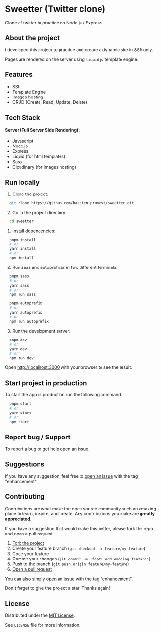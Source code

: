 <!-- prettier-ignore-start -->

<!-- Rename all occurences with Cmd + D :

Sweetter (Twitter clone)
sweetter
www.projectlink.com
https://www.projectlink.com
https://www.documentationlink.com

 -->

# Sweetter (Twitter clone)

Clone of twitter to practice on Node.js / Express


## About the project

I developed this project to practice and create a dynamic site in SSR only.

Pages are rendered on the server using `liquidjs` template engine.


## Features

- SSR
- Template Engine
- Images hosting
- CRUD (Create, Read, Update, Delete)


## Tech Stack

#### Server (Full Server Side Rendering):
- Javascript
- Node.js
- Express
- Liquid (for html templates)
- Sass
- Cloudinary (for images hosting)


## Run locally

1. Clone the project:

```bash
  git clone https://github.com/bastien-pruvost/sweetter.git
```

2. Go to the project directory:

```bash
  cd sweetter
```

1. Install dependencies:

```bash
  pnpm install
  # or
  yarn install
  # or
  npm install
```

2. Run sass and autoprefixer in two different terminals:

```bash
  pnpm sass
  # or
  yarn sass
  # or
  npm run sass
```

```bash
  pnpm autoprefix
  # or
  yarn autoprefix
  # or
  npm run autoprefix
```

3. Run the development server:

```bash
  pnpm dev
  # or
  yarn dev
  # or
  npm run dev
```

Open [http://localhost:3000](http://localhost:3000) with your browser to see the result.


## Start project in production

To start the app in production run the following command:

```bash
  pnpm start
  # or
  yarn start
  # or
  npm start
```


## Report bug / Support

To report a bug or get help [open an issue](https://github.com/bastien-pruvost/sweetter/issues).


## Suggestions

If you have any suggestion, feel free to [open an issue](https://github.com/bastien-pruvost/sweetter/issues) with the tag "enhancement"


## Contributing

Contributions are what make the open source community such an amazing place to learn, inspire, and create. Any contributions you make are **greatly appreciated**.

If you have a suggestion that would make this better, please fork the repo and open a pull request.

1. [Fork the project](https://github.com/bastien-pruvost/sweetter/fork)
2. Create your feature branch (`git checkout -b feature/my-feature`)
3. Code your feature
4. Commit your changes (`git commit -m 'feat: add amazing feature'`)
5. Push to the branch (`git push origin feature/my-feature`)
6. [Open a pull request](https://github.com/bastien-pruvost/sweetter/compare)

You can also simply [open an issue](https://github.com/bastien-pruvost/sweetter/issues) with the tag "enhancement".

Don't forget to give the project a star! Thanks again!


## License

Distributed under the [MIT License](https://choosealicense.com/licenses/mit/).

See `LICENSE` file for more information.



<!-- prettier-ignore-end -->

